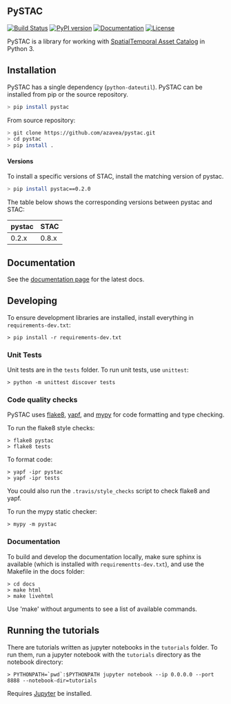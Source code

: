 ## PySTAC
[![Build Status](https://api.travis-ci.org/azavea/pystac.svg?branch=develop)](https://travis-ci.org/azavea/pystac)
[![PyPI version](https://badge.fury.io/py/pystac.svg)](https://badge.fury.io/py/pystac)
[![Documentation](https://readthedocs.org/projects/pystac/badge/?version=latest)](https://pystac.readthedocs.io/en/latest/)
[![License](https://img.shields.io/badge/License-Apache%202.0-blue.svg)](https://opensource.org/licenses/Apache-2.0)

PySTAC is a library for working with [SpatialTemporal Asset Catalog](https://stacgeo.org) in Python 3.

## Installation

PySTAC has a single dependency (`python-dateutil`).
PySTAC can be installed from pip or the source repository.

```bash
> pip install pystac
```

From source repository:

```bash
> git clone https://github.com/azavea/pystac.git
> cd pystac
> pip install .
```


#### Versions
To install a specific versions of STAC, install the matching version of pystac.

```bash
> pip install pystac==0.2.0
```

The table below shows the corresponding versions between pystac and STAC:

| pystac | STAC  |
| ------ | ----  |
| 0.2.x  | 0.8.x |

## Documentation

See the [documentation page](https://pystac.readthedocs.io/en/latest/) for the latest docs.

## Developing

To ensure development libraries are installed, install everything in `requirements-dev.txt`:

```
> pip install -r requirements-dev.txt
```

### Unit Tests

Unit tests are in the `tests` folder. To run unit tests, use `unittest`:

```
> python -m unittest discover tests
```

### Code quality checks

PySTAC uses [flake8](http://flake8.pycqa.org/en/latest/), [yapf](https://github.com/google/yapf), and [mypy](http://mypy-lang.org/) for code formatting and type checking.

To run the flake8 style checks:

```
> flake8 pystac
> flake8 tests
```

To format code:

```
> yapf -ipr pystac
> yapf -ipr tests
```

You could also run the `.travis/style_checks` script to check flake8 and yapf.

To run the mypy static checker:

```
> mypy -m pystac
```

### Documentation

To build and develop the documentation locally, make sure sphinx is available (which is installed with `requirementts-dev.txt`), and use the Makefile in the docs folder:

```
> cd docs
> make html
> make livehtml
```

Use 'make' without arguments to see a list of available commands.



## Running the tutorials

There are tutorials written as jupyter notebooks in the `tutorials` folder. To run them, run a jupyter notebook with the `tutorials` directory as the notebook directory:

```
> PYTHONPATH=`pwd`:$PYTHONPATH jupyter notebook --ip 0.0.0.0 --port 8888 --notebook-dir=tutorials
```

Requires [Jupyter](https://jupyter.org/) be installed.
